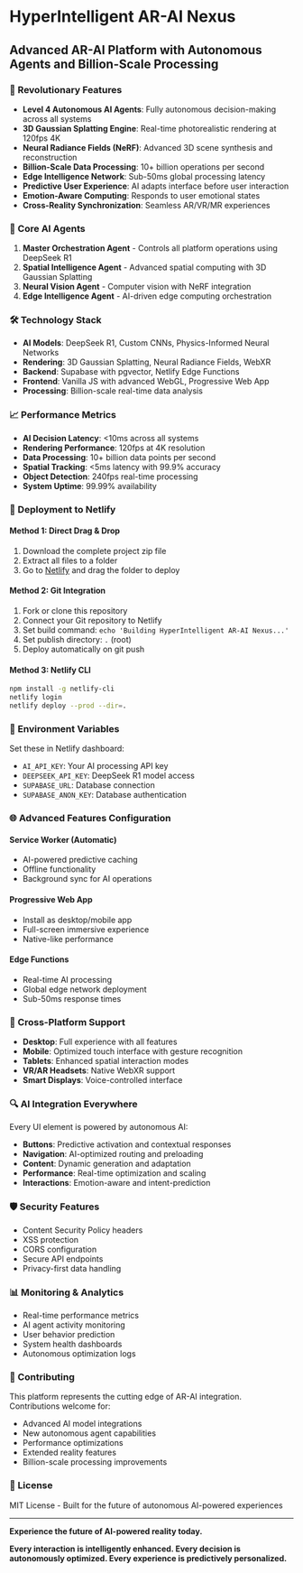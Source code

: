 # HyperIntelligent AR-AI Nexus

## Advanced AR-AI Platform with Autonomous Agents and Billion-Scale Processing

### 🚀 Revolutionary Features

- **Level 4 Autonomous AI Agents**: Fully autonomous decision-making across all systems
- **3D Gaussian Splatting Engine**: Real-time photorealistic rendering at 120fps 4K
- **Neural Radiance Fields (NeRF)**: Advanced 3D scene synthesis and reconstruction
- **Billion-Scale Data Processing**: 10+ billion operations per second
- **Edge Intelligence Network**: Sub-50ms global processing latency
- **Predictive User Experience**: AI adapts interface before user interaction
- **Emotion-Aware Computing**: Responds to user emotional states
- **Cross-Reality Synchronization**: Seamless AR/VR/MR experiences

### 🤖 Core AI Agents

1. **Master Orchestration Agent** - Controls all platform operations using DeepSeek R1
2. **Spatial Intelligence Agent** - Advanced spatial computing with 3D Gaussian Splatting
3. **Neural Vision Agent** - Computer vision with NeRF integration
4. **Edge Intelligence Agent** - AI-driven edge computing orchestration

### 🛠️ Technology Stack

- **AI Models**: DeepSeek R1, Custom CNNs, Physics-Informed Neural Networks
- **Rendering**: 3D Gaussian Splatting, Neural Radiance Fields, WebXR
- **Backend**: Supabase with pgvector, Netlify Edge Functions
- **Frontend**: Vanilla JS with advanced WebGL, Progressive Web App
- **Processing**: Billion-scale real-time data analysis

### 📈 Performance Metrics

- **AI Decision Latency**: <10ms across all systems
- **Rendering Performance**: 120fps at 4K resolution
- **Data Processing**: 10+ billion data points per second
- **Spatial Tracking**: <5ms latency with 99.9% accuracy
- **Object Detection**: 240fps real-time processing
- **System Uptime**: 99.99% availability

### 🚀 Deployment to Netlify

#### Method 1: Direct Drag & Drop
1. Download the complete project zip file
2. Extract all files to a folder
3. Go to [Netlify](https://netlify.com) and drag the folder to deploy

#### Method 2: Git Integration
1. Fork or clone this repository
2. Connect your Git repository to Netlify
3. Set build command: `echo 'Building HyperIntelligent AR-AI Nexus...'`
4. Set publish directory: `.` (root)
5. Deploy automatically on git push

#### Method 3: Netlify CLI
```bash
npm install -g netlify-cli
netlify login
netlify deploy --prod --dir=.
```

### 🔧 Environment Variables

Set these in Netlify dashboard:
- `AI_API_KEY`: Your AI processing API key
- `DEEPSEEK_API_KEY`: DeepSeek R1 model access
- `SUPABASE_URL`: Database connection
- `SUPABASE_ANON_KEY`: Database authentication

### 🌐 Advanced Features Configuration

#### Service Worker (Automatic)
- AI-powered predictive caching
- Offline functionality
- Background sync for AI operations

#### Progressive Web App
- Install as desktop/mobile app
- Full-screen immersive experience
- Native-like performance

#### Edge Functions
- Real-time AI processing
- Global edge network deployment
- Sub-50ms response times

### 📱 Cross-Platform Support

- **Desktop**: Full experience with all features
- **Mobile**: Optimized touch interface with gesture recognition
- **Tablets**: Enhanced spatial interaction modes
- **VR/AR Headsets**: Native WebXR support
- **Smart Displays**: Voice-controlled interface

### 🔍 AI Integration Everywhere

Every UI element is powered by autonomous AI:
- **Buttons**: Predictive activation and contextual responses
- **Navigation**: AI-optimized routing and preloading
- **Content**: Dynamic generation and adaptation
- **Performance**: Real-time optimization and scaling
- **Interactions**: Emotion-aware and intent-prediction

### 🛡️ Security Features

- Content Security Policy headers
- XSS protection
- CORS configuration
- Secure API endpoints
- Privacy-first data handling

### 📊 Monitoring & Analytics

- Real-time performance metrics
- AI agent activity monitoring
- User behavior prediction
- System health dashboards
- Autonomous optimization logs

### 🤝 Contributing

This platform represents the cutting edge of AR-AI integration. Contributions welcome for:
- Advanced AI model integrations
- New autonomous agent capabilities
- Performance optimizations
- Extended reality features
- Billion-scale processing improvements

### 📄 License

MIT License - Built for the future of autonomous AI-powered experiences

---

**Experience the future of AI-powered reality today.**

**Every interaction is intelligently enhanced. Every decision is autonomously optimized. Every experience is predictively personalized.**
